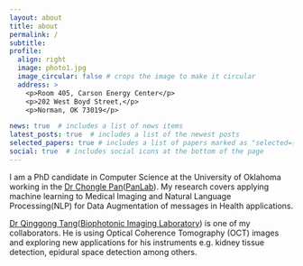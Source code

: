 ```yaml
---
layout: about
title: about
permalink: /
subtitle: 
profile:
  align: right
  image: photo1.jpg
  image_circular: false # crops the image to make it circular
  address: >
    <p>Room 405, Carson Energy Center</p>
    <p>202 West Boyd Street,</p>
    <p>Norman, OK 73019</p>

news: true  # includes a list of news items
latest_posts: true  # includes a list of the newest posts
selected_papers: true # includes a list of papers marked as "selected={true}"
social: true  # includes social icons at the bottom of the page
---
```


I am a PhD candidate in Computer Science at the University of Oklahoma working in the [Dr Chongle Pan](https://scholar.google.ca/citations?user=m2ORdeYAAAAJ&hl=en)([PanLab](https://www.thepanlab.com/)). My research covers applying machine learning to Medical Imaging and Natural Language Processing(NLP) for Data Augmentation of messages in Health applications.

[Dr Qinggong Tang](https://scholar.google.com/citations?user=UVnZQlMAAAAJ&hl=en)([Biophotonic Imaging Laboratory](http://tanglab.oucreate.com/)) is one of my collaborators. He is using Optical Coherence Tomography (OCT) images and exploring new applications for his instruments e.g. kidney tissue detection, epidural space detection among others.